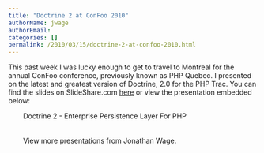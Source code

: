 ```yaml
---
title: "Doctrine 2 at ConFoo 2010"
authorName: jwage
authorEmail:
categories: []
permalink: /2010/03/15/doctrine-2-at-confoo-2010.html
---
```

This past week I was lucky enough to get to travel to Montreal for the
annual ConFoo conference, previously known as PHP Quebec. I presented on
the latest and greatest version of Doctrine, 2.0 for the PHP Trac. You
can find the slides on SlideShare.com
[here](http://www.slideshare.net/jwage/doctrine-2-enterprise-persistence-layer-for-php-3402070)
or view the presentation embedded below:

<div style="margin-left: 30px; width:425px" id="__ss_3402070">

Doctrine 2 - Enterprise Persistence Layer For PHP

<object width="425" height="355">

</object><div style="padding:5px 0 12px">

View more presentations from Jonathan Wage.

</div></div>


